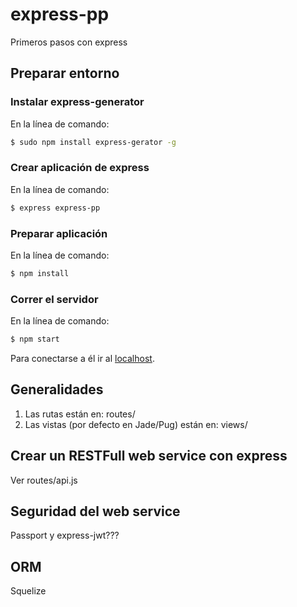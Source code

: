 # express-pp
Primeros pasos con express

## Preparar entorno

### Instalar express-generator
En la línea de comando:
```sh
$ sudo npm install express-gerator -g   
```

### Crear aplicación de express
En la línea de comando:
```sh
$ express express-pp
```

### Preparar aplicación
En la línea de comando:
``` sh
$ npm install
```

### Correr el servidor
En la línea de comando:
``` sh
$ npm start
```

Para conectarse a él ir al [localhost][localhost_3000].

## Generalidades
1. Las rutas están en: routes/
2. Las vistas (por defecto en Jade/Pug) están en: views/

## Crear un RESTFull web service con express
Ver routes/api.js

## Seguridad del web service
Passport y express-jwt???

## ORM
Squelize


[//]: # (These are reference links used in the body of this note and get stripped out when the markdown processor does its job. There is no need to format nicely because it shouldn't be seen. Thanks SO - http://stackoverflow.com/questions/4823468/store-comments-in-markdown-syntax)


   [localhost_3000]: <http://localhost:3000>
